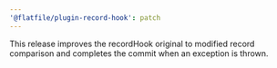 ```yaml
---
'@flatfile/plugin-record-hook': patch
---
```


This release improves the recordHook original to modified record comparison and completes the commit when an exception is thrown.

